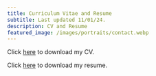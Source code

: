 ```yaml
---
title: Curriculum Vitae and Resume
subtitle: Last updated 11/01/24.
description: CV and Resume
featured_image: /images/portraits/contact.webp
---
```


Click <a href="/cv" onclick="window.open('/Luu_Jonathan_CV.pdf')">here</a> to download my CV.

Click <a href="/cv" onclick="window.open('/Luu_Jonathan_Resume.pdf')">here</a> to download my resume.

